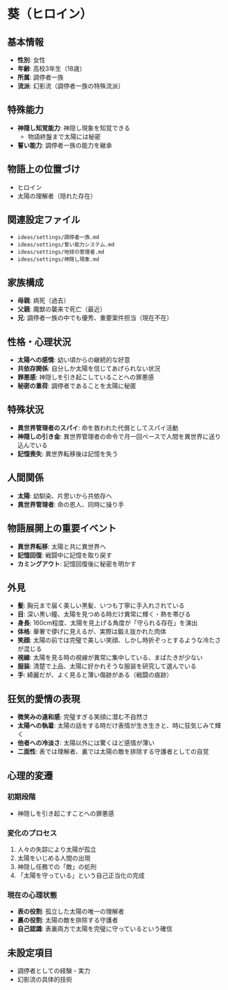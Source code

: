 # 葵（ヒロイン）

## 基本情報
- **性別**: 女性
- **年齢**: 高校3年生（18歳）
- **所属**: 調停者一族
- **流派**: 幻影流（調停者一族の特殊流派）

## 特殊能力
- **神隠し知覚能力**: 神隠し現象を知覚できる
  - 物語終盤まで太陽には秘密
- **誓い能力**: 調停者一族の能力を継承

## 物語上の位置づけ
- ヒロイン
- 太陽の理解者（隠れた存在）

## 関連設定ファイル
- `ideas/settings/調停者一族.md`
- `ideas/settings/誓い能力システム.md`
- `ideas/settings/地球の管理者.md`
- `ideas/settings/神隠し現象.md`

## 家族構成
- **母親**: 病死（過去）
- **父親**: 魔獣の襲来で死亡（最近）
- **兄**: 調停者一族の中でも優秀、重要案件担当（現在不在）

## 性格・心理状況
- **太陽への感情**: 幼い頃からの継続的な好意
- **共依存関係**: 自分しか太陽を信じてあげられない状況
- **罪悪感**: 神隠しを引き起こしていることへの罪悪感
- **秘密の重荷**: 調停者であることを太陽に秘匿

## 特殊状況
- **異世界管理者のスパイ**: 命を救われた代償としてスパイ活動
- **神隠しの引き金**: 異世界管理者の命令で月一回ペースで人間を異世界に送り込んでいる
- **記憶喪失**: 異世界転移後は記憶を失う

## 人間関係
- **太陽**: 幼馴染、片思いから共依存へ
- **異世界管理者**: 命の恩人、同時に操り手

## 物語展開上の重要イベント
- **異世界転移**: 太陽と共に異世界へ
- **記憶回復**: 戦闘中に記憶を取り戻す
- **カミングアウト**: 記憶回復後に秘密を明かす

## 外見
- **髪**: 胸元まで届く美しい黒髪、いつも丁寧に手入れされている
- **目**: 深い黒い瞳、太陽を見つめる時だけ異常に輝く・熱を帯びる
- **身長**: 160cm程度、太陽を見上げる角度が「守られる存在」を演出
- **体格**: 華奢で儚げに見えるが、実際は鍛え抜かれた肉体
- **笑顔**: 太陽の前では完璧で美しい笑顔、しかし時折ぞっとするような冷たさが混じる
- **視線**: 太陽を見る時の視線が異常に集中している、まばたきが少ない
- **服装**: 清楚で上品、太陽に好かれそうな服装を研究して選んでいる
- **手**: 綺麗だが、よく見ると薄い傷跡がある（戦闘の痕跡）

## 狂気的愛情の表現
- **微笑みの違和感**: 完璧すぎる笑顔に潜む不自然さ
- **太陽への執着**: 太陽の話をする時だけ表情が生き生きと、時に狂気じみて輝く
- **他者への冷淡さ**: 太陽以外には驚くほど感情が薄い
- **二面性**: 表では理解者、裏では太陽の敵を排除する守護者としての自覚

## 心理的変遷
### 初期段階
- 神隠しを引き起こすことへの罪悪感

### 変化のプロセス
1. 人々の失踪により太陽が孤立
2. 太陽をいじめる人間の出現
3. 神隠し任務での「敵」の処刑
4. 「太陽を守っている」という自己正当化の完成

### 現在の心理状態
- **表の役割**: 孤立した太陽の唯一の理解者
- **裏の役割**: 太陽の敵を排除する守護者
- **自己認識**: 表裏両方で太陽を完璧に守っているという確信

## 未設定項目
- 調停者としての経験・実力
- 幻影流の具体的技術
